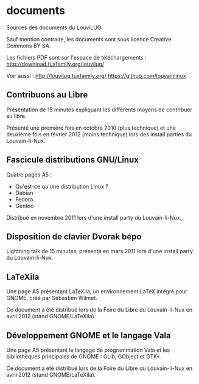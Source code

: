 documents
=========

Sources des documents du LouviLUG.

Sauf mention contraire, les documents sont sous licence Creative Commons
BY SA.

Les fichiers PDF sont sur l'espace de téléchargements :
http://download.tuxfamily.org/louvilug/

Voir aussi :
http://louvilug.tuxfamily.org/
https://github.com/louvainlinux

Contribuons au Libre
--------------------

Présentation de 15 minutes expliquant les différents moyens de
contribuer au libre.

Présenté une première fois en octobre 2010 (plus technique) et une
deuxième fois en février 2012 (moins technique) lors des install parties
du Louvain-li-Nux.

Fascicule distributions GNU/Linux
---------------------------------

Quatre pages A5 :
- Qu'est-ce qu'une distribution Linux ?
- Debian
- Fedora
- Gentoo

Distribué en novembre 2011 lors d'une install party du Louvain-li-Nux.

Disposition de clavier Dvorak bépo
----------------------------------

Lightning talk de 15 minutes, présenté en mars 2011 lors d'une install
party du Louvain-li-Nux.

LaTeXila
--------

Une page A5 présentant LaTeXila, un environnement LaTeX intégré pour
GNOME, créé par Sébastien Wilmet.

Ce document a été distribué lors de la Foire du Libre du Louvain-li-Nux
en avril 2012 (stand GNOME/LaTeXila).

Développement GNOME et le langage Vala
--------------------------------------

Une page A5 présentant le langage de programmation Vala et les
bibliothèques principales de GNOME : GLib, GObject et GTK+.

Ce document a été distribué lors de la Foire du Libre du Louvain-li-Nux
en avril 2012 (stand GNOME/LaTeXila).

